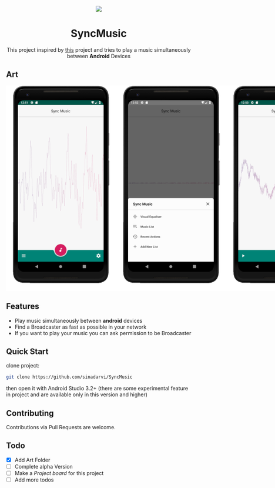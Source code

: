 <p align="center">
<img src="https://user-images.githubusercontent.com/13999444/44448281-122dc380-a600-11e8-95c5-a4b5cc6d4e1d.png" />
</p>
<h1 align="center">SyncMusic</h1>


<p align="center">This project inspired by <a href="https://github.com/mghayour/SyncMusic/">this</a> project and tries to play a music simultaneously between <b>Android</b> Devices</p>

## Art  
  
<div style="display: flex;">
	<img src="https://github.com/sinadarvi/SyncMusic/blob/master/art/main.png?raw=true" />  
	<img src="https://github.com/sinadarvi/SyncMusic/blob/master/art/drawer.png?raw=true" />  
	<img src="https://github.com/sinadarvi/SyncMusic/blob/master/art/equlizer.png?raw=true" />
</div>


## Features
- Play music simultaneously between **android** devices
- Find a Broadcaster as fast as possible in your network
- If you want to play your music you can ask permission to be Broadcaster

## Quick Start
clone project:
```bash
git clone https://github.com/sinadarvi/SyncMusic
```
then open it with Android Studio 3.2+ (there are some experimental feature in project and are available only in this version and higher)

## Contributing

Contributions via Pull Requests are welcome.

## Todo

 - [x] Add Art Folder
 - [ ] Complete alpha Version
 - [ ] Make a *Project board* for this project
 - [ ] Add more todos